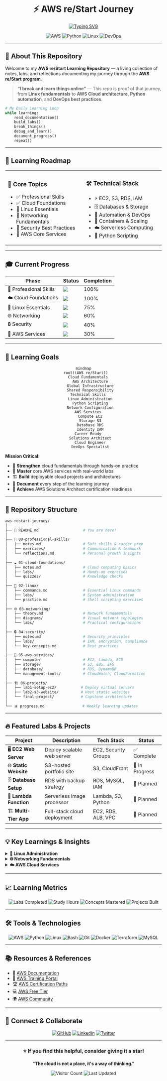 <div align="center">

# ⚡ AWS re/Start Journey

[![Typing SVG](https://readme-typing-svg.demolab.com?font=Fira+Code&weight=600&size=26&duration=3000&pause=1000&color=FF9900&center=true&vCenter=true&multiline=false&repeat=true&width=800&lines=Breaking+and+Learning+Cloud+Technologies;From+Linux+to+AWS+Solutions+Architect;Daily+Documentation+%7C+Hands-on+Labs;Python+%7C+DevOps+%7C+Cloud+Native)](https://git.io/typing-svg)

![AWS](https://img.shields.io/badge/AWS-232F3E?style=for-the-badge&logo=amazon-aws&logoColor=FF9900)
![Python](https://img.shields.io/badge/Python-3776AB?style=for-the-badge&logo=python&logoColor=white)
![Linux](https://img.shields.io/badge/Linux-FCC624?style=for-the-badge&logo=linux&logoColor=black)
![DevOps](https://img.shields.io/badge/DevOps-0A0A0A?style=for-the-badge&logo=devdotto&logoColor=white)

</div>

---

## 🎯 About This Repository

Welcome to my **AWS re/Start Learning Repository** — a living collection of notes, labs, and reflections documenting my journey through the **AWS re/Start program**.

> **"I break and learn things online"** — This repo is proof of that journey, from **Linux fundamentals** to **AWS Cloud architecture**, **Python automation**, and **DevOps best practices**.

```python
# My Daily Learning Loop
while learning:
    read_documentation()
    build_labs()
    break_things()
    debug_and_learn()
    document_progress()
    repeat()
```

---

## 🚀 Learning Roadmap

<table>
<tr>
<td width="50%">

### 📖 Core Topics
- ✅ Professional Skills
- ✅ Cloud Foundations
- 🔄 Linux Essentials
- 🔄 Networking Fundamentals
- 📝 Security Best Practices
- 📝 AWS Core Services

</td>
<td width="50%">

### 🛠️ Technical Stack
- ⚡ EC2, S3, RDS, IAM
- 🗄️ Databases & Storage
- 🤖 Automation & DevOps
- 🚢 Containers & Scaling
- ☁️ Serverless Computing
- 🐍 Python Scripting

</td>
</tr>
</table>

---

## 🎓 Current Progress

<div align="center">

| Phase | Status | Completion |
|-------|--------|------------|
| 🤝 Professional Skills | ![](https://progress-bar.dev/100/?title=Complete&width=200&color=00ff00) | 100% |
| ☁️ Cloud Foundations | ![](https://progress-bar.dev/100/?title=Complete&width=200&color=00ff00) | 100% |
| 🐧 Linux Essentials | ![](https://progress-bar.dev/75/?title=In%20Progress&width=200&color=ffaa00) | 75% |
| 🌐 Networking | ![](https://progress-bar.dev/60/?title=Learning&width=200&color=ffaa00) | 60% |
| 🔒 Security | ![](https://progress-bar.dev/40/?title=Started&width=200&color=ff9900) | 40% |
| 🚀 AWS Services | ![](https://progress-bar.dev/30/?title=Started&width=200&color=ff9900) | 30% |

</div>

---

## 🎯 Learning Goals

<div align="center">

```mermaid
mindmap
  root((AWS re/Start))
    Cloud Fundamentals
      AWS Architecture
      Global Infrastructure
      Shared Responsibility
    Technical Skills
      Linux Administration
      Python Scripting
      Network Configuration
    AWS Services
      Compute EC2
      Storage S3
      Database RDS
      Identity IAM
    Career Ready
      Solutions Architect
      Cloud Engineer
      DevOps Specialist
```

</div>

**Mission Critical:**
- 🎯 **Strengthen** cloud fundamentals through hands-on practice
- 🔬 **Master** core AWS services with real-world labs
- 🏗️ **Build** deployable cloud projects and architectures
- 📝 **Document** every step of the learning journey
- 🚀 **Achieve** AWS Solutions Architect certification readiness

---

## 📂 Repository Structure

```bash
aws-restart-journey/
│
├── 📄 README.md                    # You are here!
│
├── 🤝 00-professional-skills/
│   ├── notes.md                   # Soft skills & career prep
│   ├── exercises/                 # Communication & teamwork
│   └── reflections.md             # Personal growth insights
│
├── ☁️ 01-cloud-foundations/
│   ├── notes.md                   # Cloud computing basics
│   ├── labs/                      # Hands-on exercises
│   └── quizzes/                   # Knowledge checks
│
├── 🐧 02-linux/
│   ├── commands.md                # Essential Linux commands
│   ├── labs/                      # System administration
│   └── practice.md                # Shell scripting exercises
│
├── 🌐 03-networking/
│   ├── theory.md                  # Network fundamentals
│   ├── diagrams/                  # Visual network topologies
│   └── labs/                      # Practical configurations
│
├── 🔒 04-security/
│   ├── notes.md                   # Security principles
│   ├── labs/                      # IAM, encryption, compliance
│   └── key-concepts.md            # Best practices
│
├── 🚀 05-aws-services/
│   ├── compute/                   # EC2, Lambda, ECS
│   ├── storage/                   # S3, EBS, EFS
│   ├── database/                  # RDS, DynamoDB
│   └── management-tools/          # CloudWatch, CloudFormation
│
├── 🏗️ 06-projects/
│   ├── lab1-setup-ec2/           # Deploy virtual servers
│   ├── lab2-s3-website/          # Host static websites
│   └── final-project/            # Capstone architecture
│
└── 📊 progress.md                 # Weekly learning updates
```

---

## 🔥 Featured Labs & Projects

<div align="center">

| Project | Description | Tech Stack | Status |
|---------|-------------|------------|--------|
| 🖥️ **EC2 Web Server** | Deploy scalable web server | EC2, Security Groups | ✅ Complete |
| 🌐 **Static Website** | S3-hosted portfolio site | S3, CloudFront | 🔄 In Progress |
| 🗄️ **Database Setup** | RDS with backup strategy | RDS, MySQL, IAM | 📝 Planned |
| 🤖 **Lambda Function** | Serverless image processor | Lambda, S3, Python | 📝 Planned |
| 🏗️ **Multi-Tier App** | Full-stack cloud deployment | EC2, RDS, ALB, VPC | 📝 Planned |

</div>

---

## 💡 Key Learnings & Insights

<details>
<summary><b>🐧 Linux Administration</b></summary>

- Mastered file system navigation and permissions
- Automated tasks with bash scripting
- Configured system services and networking
- Implemented security hardening techniques

</details>

<details>
<summary><b>🌐 Networking Fundamentals</b></summary>

- Understood OSI model and TCP/IP protocols
- Configured VPCs, subnets, and routing tables
- Implemented security groups and NACLs
- Designed hybrid cloud network architectures

</details>

<details>
<summary><b>☁️ AWS Cloud Services</b></summary>

- Deployed and managed EC2 instances
- Configured S3 buckets with lifecycle policies
- Set up RDS with automated backups
- Implemented IAM roles and policies

</details>

---

## 📈 Learning Metrics

<div align="center">

![Labs Completed](https://img.shields.io/badge/Labs_Completed-24-success?style=for-the-badge)
![Study Hours](https://img.shields.io/badge/Study_Hours-150+-blue?style=for-the-badge)
![Concepts Mastered](https://img.shields.io/badge/Concepts-45+-orange?style=for-the-badge)
![Projects Built](https://img.shields.io/badge/Projects-8-red?style=for-the-badge)

</div>

---

## 🛠️ Tools & Technologies

<div align="center">

![AWS](https://skillicons.dev/icons?i=aws)
![Python](https://skillicons.dev/icons?i=py)
![Linux](https://skillicons.dev/icons?i=linux)
![Bash](https://skillicons.dev/icons?i=bash)
![Git](https://skillicons.dev/icons?i=git)
![Docker](https://skillicons.dev/icons?i=docker)
![Terraform](https://skillicons.dev/icons?i=terraform)
![MySQL](https://skillicons.dev/icons?i=mysql)

</div>

---

## 📚 Resources & References

- 📖 [AWS Documentation](https://docs.aws.amazon.com/)
- 🎥 [AWS Training Portal](https://www.aws.training/)
- 🏆 [AWS Certification Paths](https://aws.amazon.com/certification/)
- 💻 [AWS Free Tier](https://aws.amazon.com/free/)
- 🌍 [AWS Community](https://community.aws/)

---

## 🤝 Connect & Collaborate

<div align="center">

[![GitHub](https://img.shields.io/badge/GitHub-Follow-181717?style=for-the-badge&logo=github)](https://github.com/brianriant)
[![LinkedIn](https://img.shields.io/badge/LinkedIn-Connect-0077B5?style=for-the-badge&logo=linkedin)](https://linkedin.com/in/brianriant)
[![Twitter](https://img.shields.io/badge/Twitter-Follow-1DA1F2?style=for-the-badge&logo=twitter)](https://twitter.com/brianriant)

</div>

---

<div align="center">

### ⭐ If you find this helpful, consider giving it a star!

**"The cloud is not a place, it's a way of thinking."**

![Visitor Count](https://visitor-badge.laobi.icu/badge?page_id=brianriant.aws-restart-journey)
![Last Updated](https://img.shields.io/github/last-commit/brianriant/aws-restart-journey?label=Last%20Updated&style=flat-square)

</div>